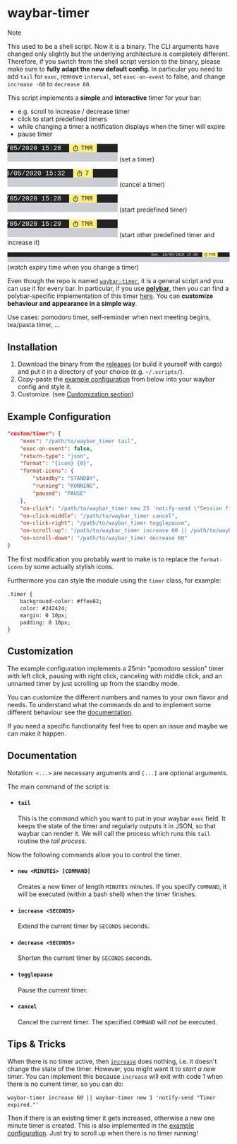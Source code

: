 # waybar-timer

> [!NOTE]  
> This used to be a shell script. Now it is a binary.
> The CLI arguments have changed only slightly but the underlying architecture is completely different.
> Therefore, if you switch from the shell script version to the binary, please make sure to **fully adapt the new default config**.
> In particular you need to add `tail` for `exec`, remove `interval`, set `exec-on-event` to false, and change `increase -60` to `decrease 60`.

This script implements a **simple** and **interactive** timer for your bar:
- e.g. scroll to increase / decrease timer
- click to start predefined timers
- while changing a timer a notification displays when the timer will expire
- pause timer

![screenshot set timer](screenshots/setTimer.gif) (set a timer)

![screenshot cancel timer](screenshots/cancelTimer.gif) (cancel a timer)

![screenshot set predefined timer](screenshots/predefinedTimer.gif) (start predefined timer)

![screenshot set predefined timer 2 and increase it](screenshots/predefinedTimer2.gif) (start other predefined timer and increase it)

![screenshot see expiry time](screenshots/expiryTimePreview.gif) (watch expiry time when you change a timer)

Even though the repo is named [`waybar-timer`](#), it is a general script and you can use it for every bar.
In particular, if you use [**polybar**](https://github.com/polybar/polybar), then you can find a polybar-specific implementation of this timer [here](https://github.com/jbirnick/polybar-timer).
You can **customize behaviour and appearance in a simple way**.

Use cases: pomodoro timer, self-reminder when next meeting begins, tea/pasta timer, ...

## Installation

1. Download the binary from the [releases](https://github.com/jbirnick/waybar-timer/releases) (or build it yourself with cargo) and put it in a directory of your choice (e.g. `~/.scripts/`).
2. Copy-paste the [example configuration](#example-configuration) from below into your waybar config and style it.
3. Customize. (see [Customization section](#customization))

## Example Configuration

```json
"custom/timer": {
    "exec": "/path/to/waybar_timer tail",
    "exec-on-event": false,
    "return-type": "json",
    "format": "{icon} {0}",
    "format-icons": {
        "standby": "STANDBY",
        "running": "RUNNING",
        "paused": "PAUSE"
    },
    "on-click": "/path/to/waybar_timer new 25 'notify-send \"Session finished\"'",
    "on-click-middle": "/path/to/waybar_timer cancel",
    "on-click-right": "/path/to/waybar_timer togglepause",
    "on-scroll-up": "/path/to/waybar_timer increase 60 || /path/to/waybar_timer new 1 'notify-send -u critical \"Timer expired\"'",
    "on-scroll-down": "/path/to/waybar_timer decrease 60"
}
```
The first modification you probably want to make is to replace the `format-icons` by some actually stylish icons.

Furthermore you can style the module using the `timer` class, for example:
```
.timer {
    background-color: #ffee82;
    color: #242424;
    margin: 0 10px;
    padding: 0 10px;
}
```

## Customization

The example configuration implements a 25min "pomodoro session" timer with left click, pausing with right click, canceling with middle click, and an unnamed timer by just scrolling up from the standby mode.

You can customize the different numbers and names to your own flavor and needs. To understand what the commands do and to implement some different behaviour see the [documentation](#documentation).

If you need a specific functionality feel free to open an issue and maybe we can make it happen.

## Documentation

Notation: `<...>` are necessary arguments and `[...]` are optional arguments.

The main command of the script is:

- #### `tail`
  This is the command which you want to put in your waybar `exec` field.
  It keeps the state of the timer and regularly outputs it in JSON, so that waybar can render it.
  We will call the process which runs this `tail` routine the *tail process*.

Now the following commands allow you to control the timer.

- #### `new <MINUTES> [COMMAND]`
  Creates a new timer of length `MINUTES` minutes.
  If you specify `COMMAND`, it will be executed (within a bash shell) when the timer finishes.

- #### `increase <SECONDS>`
  Extend the current timer by `SECONDS` seconds.

- #### `decrease <SECONDS>`
  Shorten the current timer by `SECONDS` seconds.

- #### `togglepause`
  Pause the current timer.

- #### `cancel`
  Cancel the current timer.
  The specified `COMMAND` will _not_ be executed.

## Tips & Tricks

When there is no timer active, then [`increase`](#increase-seconds) does nothing, i.e. it doesn't change the state of the timer.
However, you might want it to _start a new timer_.
You can implement this because `increase` will exit with code 1 when there is no current timer, so you can do:
```
waybar-timer increase 60 || waybar-timer new 1 'notify-send "Timer expired."'
```
Then if there is an existing timer it gets increased, otherwise a new one minute timer is created.
This is also implemented in the [example configuration](#example-configuration).
Just try to scroll up when there is no timer running!
